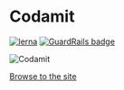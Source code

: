 # Codamit

[![lerna](https://img.shields.io/badge/maintained%20with-lerna-cc00ff.svg)](https://lerna.js.org/)
[![GuardRails badge](https://badges.guardrails.io/Edouardbozon/codamit.svg?token=fbe7bc353d5e69f99be8850b7430ce3921a060c2df62674b02a46ee89ef038e1)](https://dashboard.guardrails.io/default/gh/Edouardbozon/codamit)

![Codamit](https://media.giphy.com/media/3o6Mb5ZXk5gzKggqBy/giphy.gif)

[Browse to the site](https://codamit.com)
